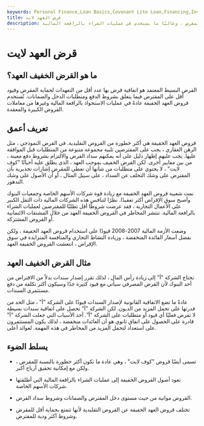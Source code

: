 ```yaml
---
keywords: Personal Finance,Loan Basics,Covenant Lite Loan,Financing,Invest
title: قرض العهد لايت
description: القرض الخفيف هو نوع من التمويل مع قيود أقل على المقترض وحماية أقل للمقرض ، وغالبًا ما يستخدم في عمليات الشراء بالرافعة المالية.
---
```


# قرض العهد لايت
## ما هو القرض الخفيف العهد؟

القرض البسيط المعتمد هو اتفاقية قرض بها عدد أقل من التعهدات لحماية المقرض وقيود أقل على المقترض فيما يتعلق بشروط الدفع ومتطلبات الدخل والضمانات. تُستخدم قروض العهد الخفيفة عادةً في عمليات الاستحواذ بالرافعة المالية وغيرها من معاملات القروض الكبيرة والمعقدة.

## تعريف أعمق

قروض العهد الخفيفة هي أكثر خطورة من القروض التقليدية. في القرض النموذجي ، مثل الرهن العقاري ، يجب على المقترضين تلبية مجموعة متنوعة من المتطلبات قبل الموافقة عليها. يجب عليهم إظهار دليل على أنه يمكنهم سداد القرض والالتزام بشروط دفع معينة ، من بين معايير أخرى. لكن القرض الخفيف بموجب العهد ، الذي يطلق عليه أحيانًا "كوف لايت" ، لا يحتوي على متطلبات من شأنها أن تعطي للمقرض إشارات تحذيرية بأن المقترض على وشك التخلف عن السداد ، على سبيل المثال ، أو أن الأصول على وشك التدهور.

نمت شعبية قروض العهد الخفيفة مع زيادة قوة شركات الأسهم الخاصة وجمعيات البنوك وأصبح سوق الإقراض أكثر تعقيدًا. نظرًا لتنافس هذه الشركات المالية ذات الثقل الكبير على الأعمال التجارية ، فقد عرضت شروطًا أقل تطلبًا للمقترضين لعمليات الشراء بالرافعة المالية. تنتشر المخاطر في القروض الخفيفة العهد من خلال المشتقات الائتمانية أو القروض المشتركة.

وضعت الأزمة المالية 2007-2008 قيودًا على استخدام قروض العهد الخفيفة ، ولكن بفضل أسعار الفائدة المنخفضة ، وزيادة النشاط التجاري والمنافسة المتزايدة في سوق الإقراض ، انتعشت القروض الخفيفة العهد.

## مثال القرض الخفيف العهد

تحتاج الشركة "أ" إلى زيادة رأس المال ، لذلك تقرر إصدار سندات بدلاً من الاقتراض من أحد البنوك لأن القرض المصرفي سيأتي مع قيود كثيرة جدًا وسيكون أكثر تكلفة من دفع مستثمري السندات.

عادةً ما تضع الاتفاقية القانونية لإصدار السندات قيودًا على الشركة "أ" ، مثل الحد من قدرتها على تحمل المزيد من الديون. لكن الشركة "أ" تحصل على اتفاقية سندات بسيطة لا تفرض فعليًا أي قيود أو متطلبات على الشركة "أ". أحد الأسباب التي جعلت الشركة "أ" قادرة على الحصول على اتفاق ثانوي هو أن العائدات منخفضة ، لذلك يكون المستثمرون على استعداد لتحمل المزيد من المخاطر في هذه المهمة. لعوائد أعلى.

## يسلط الضوء

- تسمى أيضًا قروض "كوف لايت" ، وهي عادة ما تكون أكثر خطورة بالنسبة للمقرض ، ولكن مع إمكانية تحقيق أرباح أكبر.

- تعود أصول القروض الخفيفة إلى عمليات الشراء بالرافعة المالية التي أطلقتها شركات الأسهم الخاصة.

- القروض مواتية من حيث مستوى دخل المقترض والضمانات وشروط سداد القرض.

- تختلف قروض العهد الخفيفة عن القروض التقليدية لأنها تتمتع بحماية أقل للمقرض وشروط أكثر ودية للمقترض.

